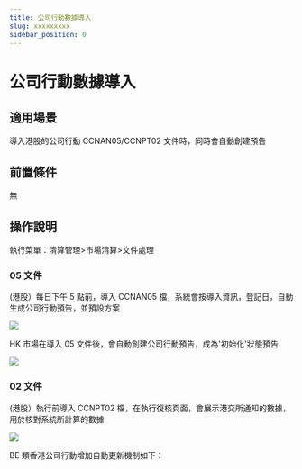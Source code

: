 ```yaml
---
title: 公司行動數據導入
slug: xxxxxxxxx
sidebar_position: 0
---
```



# 公司行動數據導入

## 適用場景

導入港股的公司行動 CCNAN05/CCNPT02 文件時，同時會自動創建預告

## 前置條件

無

## 操作說明

執行菜單：清算管理&gt;市場清算&gt;文件處理

### 05 文件

(港股）每日下午 5 點前，導入 CCNAN05 檔，系統會按導入資訊，登記日，自動生成公司行動預告，並預設方案

<img src="/assets/MHOnbYorToFsDFxMTmEcW92Snae.png" src-width="3358" src-height="1224" align="center"/>

HK 市場在導入 05 文件後，會自動創建公司行動預告，成為'初始化'狀態預告

<img src="/assets/V0WXbKhHIoiJphxrjYkckRCEnmo.png" src-width="3320" src-height="1614" align="center"/>

### 02 文件

(港股）執行前導入 CCNPT02 檔，在執行復核頁面，會展示港交所通知的數據，用於核對系統所計算的數據

<img src="/assets/RljRbu9NXoIuW1xdVqnczo8hnZg.png" src-width="3356" src-height="1210" align="center"/>

BE 類香港公司行動增加自動更新機制如下：


